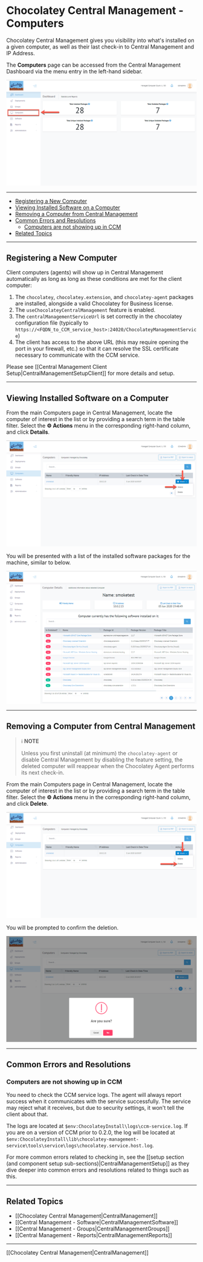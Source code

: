 # Chocolatey Central Management - Computers
Chocolatey Central Management gives you visibility into what's installed on a given computer, as well as their last check-in to Central Management and IP Address.

The **Computers** page can be accessed from the Central Management Dashboard via the menu entry in the left-hand sidebar.

![Computers menu entry on the CCM Dashboard](images/computers/ccm-computers-nav.png)


___
<!-- TOC depthFrom:2 -->

- [Registering a New Computer](#registering-a-new-computer)
- [Viewing Installed Software on a Computer](#viewing-installed-software-on-a-computer)
- [Removing a Computer from Central Management](#removing-a-computer-from-central-management)
- [Common Errors and Resolutions](#common-errors-and-resolutions)
  - [Computers are not showing up in CCM](#computers-are-not-showing-up-in-ccm)
- [Related Topics](#related-topics)

<!-- /TOC -->

___
## Registering a New Computer

Client computers (agents) will show up in Central Management automatically as long as long as these conditions are met for the client computer:

1. The `chocolatey`, `chocolatey.extension`, and `chocolatey-agent` packages are installed, alongside a valid Chocolatey for Business license.
1. The `useChocolateyCentralManagement` feature is enabled.
1. The `centralManagementServiceUrl` is set correctly in the chocolatey configuration file (typically to `https://<FQDN_to_CCM_service_host>:24020/ChocolateyManagementService`)
1. The client has access to the above URL (this may require opening the port in your firewall, etc.) so that it can resolve the SSL certificate necessary to communicate with the CCM service.

Please see [[Central Management Client Setup|CentralManagementSetupClient]] for more details and setup.

___
## Viewing Installed Software on a Computer

From the main Computers page in Central Management, locate the computer of interest in the list or by providing a search term in the table filter.
Select the **:gear: Actions** menu in the corresponding right-hand column, and click **Details**.

![Finding a computer's details menu option](images/computers/ccm-computers-details-menu.png)

You will be presented with a list of the installed software packages for the machine, similar to below.

![Computer details screen showing installed software](images/computers/ccm-computers-details.png)

___
## Removing a Computer from Central Management

> :information_source: **NOTE**
>
> Unless you first uninstall (at minimum) the `chocolatey-agent` or disable Central Management by disabling the feature setting, the deleted computer will reappear when the Chocolatey Agent performs its next check-in.

From the main Computers page in Central Management, locate the computer of interest in the list or by providing a search term in the table filter.
Select the **:gear: Actions** menu in the corresponding right-hand column, and click **Delete**.

![Deleting a computer in Central Management](images/computers/ccm-computers-delete-menu.png)

You will be prompted to confirm the deletion.

![Prompt to confirm deletion of a computer in Central Management](images/computers/ccm-computers-delete-confirm.png)


___
## Common Errors and Resolutions
### Computers are not showing up in CCM
You need to check the CCM service logs. The agent will always report success when it communicates with the service successfully. The service may reject what it receives, but due to security settings, it won't tell the client about that.

The logs are located at `$env:ChocolateyInstall\logs\ccm-service.log`. If you are on a version of CCM prior to 0.2.0, the log will be located at `$env:ChocolateyInstall\lib\chocolatey-management-service\tools\service\logs\chocolatey.service.host.log`.

For more common errors related to checking in, see the [[setup section (and component setup sub-sections)|CentralManagementSetup]] as they dive deeper into common errors and resolutions related to things such as this.

___
## Related Topics

* [[Chocolatey Central Management|CentralManagement]]
* [[Central Management - Software|CentralManagementSoftware]]
* [[Central Management - Groups|CentralManagementGroups]]
* [[Central Management - Reports|CentralManagementReports]]

___
[[Chocolatey Central Management|CentralManagement]]
